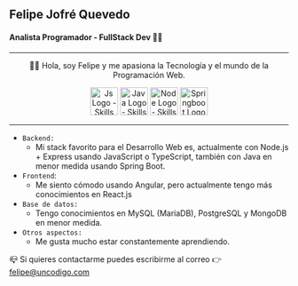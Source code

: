 ## Felipe Jofré Quevedo
#### Analista Programador - FullStack Dev 👨‍💻

---

<p align="center">
👋🤠 Hola, soy Felipe y me apasiona la Tecnología y el mundo de la Programación Web.
</p>

<p align="center">
  <img src="https://github.com/user-attachments/assets/aa2ed44c-286b-405a-82cf-13dc2c93920b" alt="Js Logo - Skills" style="height: 50px; width:50px;"/>
  <img src="https://github.com/user-attachments/assets/4c3f4574-96a0-4f4b-ad15-43ab2f460410" alt="Java Logo - Skills" style="height: 50px; width:50px;"/>
  <img src="https://github.com/user-attachments/assets/a79105fe-e2bd-478c-9b42-dd63ef883054" alt="Node Logo - Skills" style="height: 50px; width:50px;"/>
  <img src="https://github.com/user-attachments/assets/3d07c747-77bd-4b92-ba80-47bb8678f0bc" alt="Springboot Logo - Skills" style="height: 50px; width:50px;"/>
</p>

---

- `Backend:`
  - Mi stack favorito para el Desarrollo Web es, actualmente con Node.js + Express usando JavaScript o TypeScript, también con Java en menor medida usando Spring Boot.
- `Frontend`:
  - Me siento cómodo usando Angular, pero actualmente tengo más conocimientos en React.js
- `Base de datos:`
  - Tengo conocimientos en MySQL (MariaDB), PostgreSQL y MongoDB en menor medida.
- `Otros aspectos:`
  - Me gusta mucho estar constantemente aprendiendo.

📪 Si quieres contactarme puedes escribirme al correo 👉 <a href="mailto:felipe@uncodigo.com">felipe@uncodigo.com</a>
